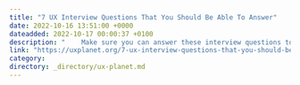 ```yaml
---
title: "7 UX Interview Questions That You Should Be Able To Answer"
date: 2022-10-16 13:51:00 +0000
dateadded: 2022-10-17 00:00:37 +0100
description: "    Make sure you can answer these interview questions to land your next UX design job  Continue reading on UX Planet »  "
link: "https://uxplanet.org/7-ux-interview-questions-that-you-should-be-able-to-answer-f30e1153bb90?source=rss----819cc2aaeee0---4"
category:
directory: _directory/ux-planet.md
---
```

